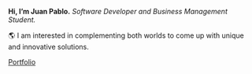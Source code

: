 **Hi, I’m Juan Pablo.** *Software Developer and Business Management Student.*

🌎 I am interested in complementing both worlds to come up with unique and innovative solutions. 

[Portfolio](https://megaqbitx.github.io)



